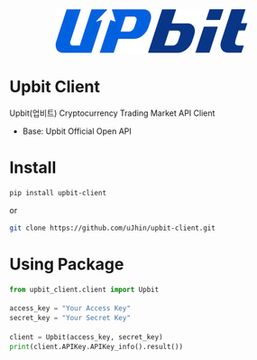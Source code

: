 <div align='center'>
  <img src="logo/UPbit_Logo.png" />
</div>

# Upbit Client
Upbit(업비트) Cryptocurrency Trading Market API Client
- Base: Upbit Official Open API

# Install
```bash
pip install upbit-client
```

or

```bash
git clone https://github.com/uJhin/upbit-client.git
```

# Using Package
```python
from upbit_client.client import Upbit

access_key = "Your Access Key"
secret_key = "Your Secret Key"

client = Upbit(access_key, secret_key)
print(client.APIKey.APIKey_info().result())
```
